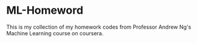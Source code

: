 # ML-Homeword
This is my collection of my homework codes from Professor Andrew Ng's Machine Learning course on coursera.    
